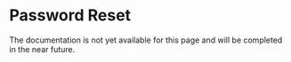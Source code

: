 # Password Reset

The documentation is not yet available for this page and will be completed in the near future.

